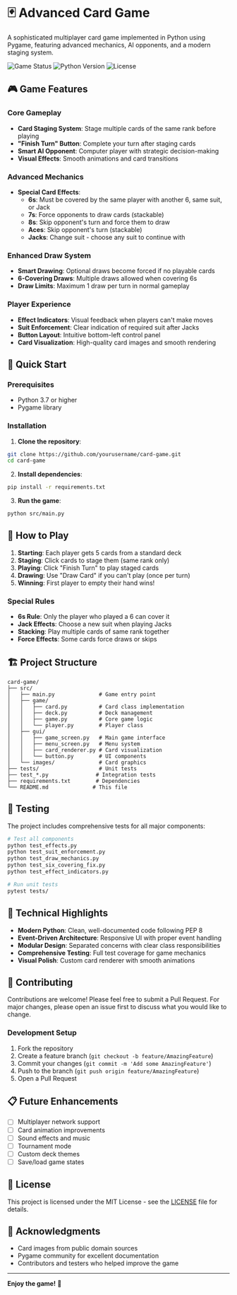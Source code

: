 # 🃏 Advanced Card Game

A sophisticated multiplayer card game implemented in Python using Pygame, featuring advanced mechanics, AI opponents, and a modern staging system.

![Game Status](https://img.shields.io/badge/Status-Complete-brightgreen)
![Python Version](https://img.shields.io/badge/Python-3.7+-blue)
![License](https://img.shields.io/badge/License-MIT-green)

## 🎮 Game Features

### Core Gameplay
- **Card Staging System**: Stage multiple cards of the same rank before playing
- **"Finish Turn" Button**: Complete your turn after staging cards
- **Smart AI Opponent**: Computer player with strategic decision-making
- **Visual Effects**: Smooth animations and card transitions

### Advanced Mechanics
- **Special Card Effects**:
  - **6s**: Must be covered by the same player with another 6, same suit, or Jack
  - **7s**: Force opponents to draw cards (stackable)
  - **8s**: Skip opponent's turn and force them to draw
  - **Aces**: Skip opponent's turn (stackable)
  - **Jacks**: Change suit - choose any suit to continue with

### Enhanced Draw System
- **Smart Drawing**: Optional draws become forced if no playable cards
- **6-Covering Draws**: Multiple draws allowed when covering 6s
- **Draw Limits**: Maximum 1 draw per turn in normal gameplay

### Player Experience
- **Effect Indicators**: Visual feedback when players can't make moves
- **Suit Enforcement**: Clear indication of required suit after Jacks
- **Button Layout**: Intuitive bottom-left control panel
- **Card Visualization**: High-quality card images and smooth rendering

## 🚀 Quick Start

### Prerequisites
- Python 3.7 or higher
- Pygame library

### Installation

1. **Clone the repository**:
```bash
git clone https://github.com/yourusername/card-game.git
cd card-game
```

2. **Install dependencies**:
```bash
pip install -r requirements.txt
```

3. **Run the game**:
```bash
python src/main.py
```

## 🎯 How to Play

1. **Starting**: Each player gets 5 cards from a standard deck
2. **Staging**: Click cards to stage them (same rank only)
3. **Playing**: Click "Finish Turn" to play staged cards
4. **Drawing**: Use "Draw Card" if you can't play (once per turn)
5. **Winning**: First player to empty their hand wins!

### Special Rules
- **6s Rule**: Only the player who played a 6 can cover it
- **Jack Effects**: Choose a new suit when playing Jacks
- **Stacking**: Play multiple cards of same rank together
- **Force Effects**: Some cards force draws or skips

## 🏗️ Project Structure

```
card-game/
├── src/
│   ├── main.py              # Game entry point
│   ├── game/
│   │   ├── card.py          # Card class implementation
│   │   ├── deck.py          # Deck management
│   │   ├── game.py          # Core game logic
│   │   └── player.py        # Player class
│   ├── gui/
│   │   ├── game_screen.py   # Main game interface
│   │   ├── menu_screen.py   # Menu system
│   │   ├── card_renderer.py # Card visualization
│   │   └── button.py        # UI components
│   └── images/              # Card graphics
├── tests/                   # Unit tests
├── test_*.py               # Integration tests
├── requirements.txt        # Dependencies
└── README.md              # This file
```

## 🧪 Testing

The project includes comprehensive tests for all major components:

```bash
# Test all components
python test_effects.py
python test_suit_enforcement.py
python test_draw_mechanics.py
python test_six_covering_fix.py
python test_effect_indicators.py

# Run unit tests
pytest tests/
```

## 🎨 Technical Highlights

- **Modern Python**: Clean, well-documented code following PEP 8
- **Event-Driven Architecture**: Responsive UI with proper event handling
- **Modular Design**: Separated concerns with clear class responsibilities
- **Comprehensive Testing**: Full test coverage for game mechanics
- **Visual Polish**: Custom card renderer with smooth animations

## 🤝 Contributing

Contributions are welcome! Please feel free to submit a Pull Request. For major changes, please open an issue first to discuss what you would like to change.

### Development Setup
1. Fork the repository
2. Create a feature branch (`git checkout -b feature/AmazingFeature`)
3. Commit your changes (`git commit -m 'Add some AmazingFeature'`)
4. Push to the branch (`git push origin feature/AmazingFeature`)
5. Open a Pull Request

## 📋 Future Enhancements

- [ ] Multiplayer network support
- [ ] Card animation improvements
- [ ] Sound effects and music
- [ ] Tournament mode
- [ ] Custom deck themes
- [ ] Save/load game states

## 📄 License

This project is licensed under the MIT License - see the [LICENSE](LICENSE) file for details.

## 🙏 Acknowledgments

- Card images from public domain sources
- Pygame community for excellent documentation
- Contributors and testers who helped improve the game

---

**Enjoy the game!** 🎉